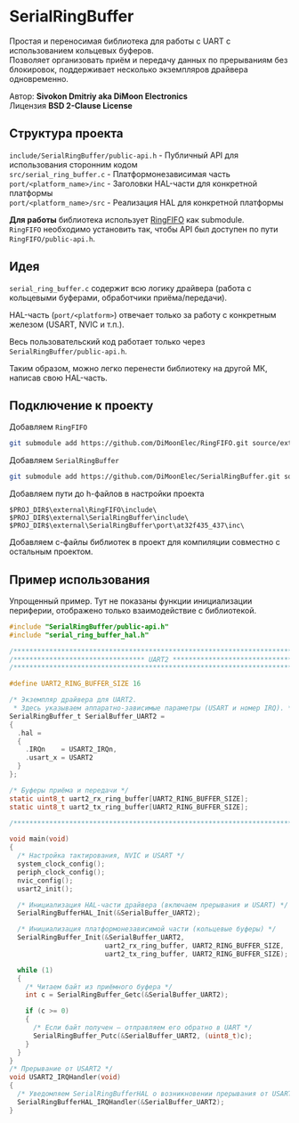 # SerialRingBuffer

Простая и переносимая библиотека для работы с UART с использованием кольцевых буферов.  
Позволяет организовать приём и передачу данных по прерываниям без блокировок, поддерживает несколько экземпляров драйвера одновременно.  

Автор: **Sivokon Dmitriy aka DiMoon Electronics**  
Лицензия **BSD 2-Clause License**  

## Структура проекта
```include/SerialRingBuffer/public-api.h``` - Публичный API для использования сторонним кодом  
```src/serial_ring_buffer.c``` - Платформонезависимая часть  
```port/<platform_name>/inc``` - Заголовки HAL-части для конкретной платформы  
```port/<platform_name>/src``` - Реализация HAL для конкретной платформы  


**Для работы** библиотека использует [RingFIFO](https://github.com/DiMoonElec/RingFIFO.git) как submodule.  
```RingFIFO``` необходимо установить так, чтобы API был доступен по пути `RingFIFO/public-api.h`.

## Идея

```serial_ring_buffer.c``` содержит всю логику драйвера (работа с кольцевыми буферами, обработчики приёма/передачи).

HAL-часть (```port/<platform>```) отвечает только за работу с конкретным железом (USART, NVIC и т.п.).

Весь пользовательский код работает только через ```SerialRingBuffer/public-api.h```.

Таким образом, можно легко перенести библиотеку на другой МК, написав свою HAL-часть.

## Подключение к проекту

Добавляем ```RingFIFO```
```bash
git submodule add https://github.com/DiMoonElec/RingFIFO.git source/external/RingFIFO
```

Добавляем ```SerialRingBuffer```
```bash
git submodule add https://github.com/DiMoonElec/SerialRingBuffer.git source/external/SerialRingBuffer
```

Добавляем пути до h-файлов в настройки проекта
```
$PROJ_DIR$\external\RingFIFO\include\
$PROJ_DIR$\external\SerialRingBuffer\include\
$PROJ_DIR$\external\SerialRingBuffer\port\at32f435_437\inc\
```

Добавляем c-файлы библиотек в проект для компиляции совместно с остальным проектом.

## Пример использования

Упрощенный пример. Тут не показаны функции инициализации периферии, отображено только взаимодействие с библиотекой.

```c
#include "SerialRingBuffer/public-api.h"
#include "serial_ring_buffer_hal.h"

/******************************************************************************/
/********************************* UART2 **************************************/
/******************************************************************************/

#define UART2_RING_BUFFER_SIZE 16

/* Экземпляр драйвера для UART2.
 * Здесь указываем аппаратно-зависимые параметры (USART и номер IRQ). */
SerialRingBuffer_t SerialBuffer_UART2 =
{
  .hal =
  {
    .IRQn    = USART2_IRQn,
    .usart_x = USART2
  }
};

/* Буферы приёма и передачи */
static uint8_t uart2_rx_ring_buffer[UART2_RING_BUFFER_SIZE];
static uint8_t uart2_tx_ring_buffer[UART2_RING_BUFFER_SIZE];

/******************************************************************************/

void main(void)
{
  /* Настройка тактирования, NVIC и USART */
  system_clock_config();
  periph_clock_config();
  nvic_config();
  usart2_init();

  /* Инициализация HAL-части драйвера (включаем прерывания и USART) */
  SerialRingBufferHAL_Init(&SerialBuffer_UART2);

  /* Инициализация платформонезависимой части (кольцевые буферы) */
  SerialRingBuffer_Init(&SerialBuffer_UART2,
                        uart2_rx_ring_buffer, UART2_RING_BUFFER_SIZE,
                        uart2_tx_ring_buffer, UART2_RING_BUFFER_SIZE);

  while (1)
  {
    /* Читаем байт из приёмного буфера */
    int c = SerialRingBuffer_Getc(&SerialBuffer_UART2);

    if (c >= 0)
    {
      /* Если байт получен — отправляем его обратно в UART */
      SerialRingBuffer_Putc(&SerialBuffer_UART2, (uint8_t)c);
    }
  }
}
/* Прерывание от USART2 */
void USART2_IRQHandler(void)
{
  /* Уведомляем SerialRingBufferHAL о возникновении прерывания от USART2 */
  SerialRingBufferHAL_IRQHandler(&SerialBuffer_UART2);
}
```
